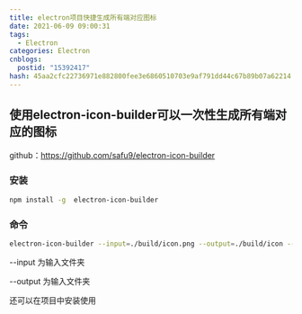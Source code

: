 ```yaml
---
title: electron项目快捷生成所有端对应图标
date: 2021-06-09 09:00:31
tags:
  - Electron
categories: Electron
cnblogs:
  postid: "15392417"
hash: 45aa2cfc22736971e882800fee3e6860510703e9af791dd44c67b89b07a62214
---
```




## 使用electron-icon-builder可以一次性生成所有端对应的图标

github：https://github.com/safu9/electron-icon-builder

### 安装

```bash
npm install -g  electron-icon-builder
```

### 命令

```bash
electron-icon-builder --input=./build/icon.png --output=./build/icon --flatten
```

--input 为输入文件夹

--output 为输入文件夹

还可以在项目中安装使用

